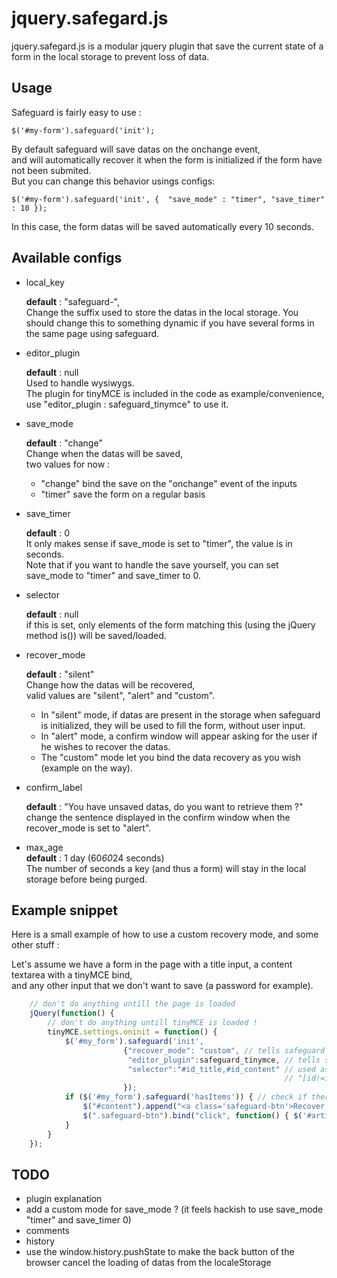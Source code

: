 jquery.safegard.js
==================

jquery.safegard.js is a modular jquery plugin that save the current state of a form in the local storage to prevent loss of data.

Usage
-----

Safeguard is fairly easy to use :

`$('#my-form').safeguard('init');`

By default safeguard will save datas on the onchange event,  
and will automatically recover it when the form is initialized if the form have not been submited.  
But you can change this behavior usings configs:  

`$('#my-form').safeguard('init', { 
                                "save_mode" : "timer",
                                "save_timer" : 10
                                });`

In this case, the form datas will be saved automatically every 10 seconds.

Available configs
-----------------

* local_key 
 
    **default** : "safeguard-",  
    Change the suffix used to store the datas in the local storage.
    You should change this to something dynamic if you have several forms in the same page using safeguard.

* editor_plugin

    **default** : null  
    Used to handle wysiwygs.  
    The plugin for tinyMCE is included in the code as example/convenience, use "editor_plugin : safeguard_tinymce" to use it.

* save_mode

    **default** : "change"  
    Change when the datas will be saved,  
    two values for now :
    * "change" bind the save on the "onchange" event of the inputs
    * "timer" save the form on a regular basis  


* save_timer

    **default** : 0  
    It only makes sense if save_mode is set to "timer", the value is in seconds.  
    Note that if you want to handle the save yourself, you can set save_mode to "timer" and save_timer to 0.

* selector

    **default** : null  
    if this is set, only elements of the form matching this (using the jQuery method is()) will be saved/loaded.

* recover_mode

    **default** : "silent"  
    Change how the datas will be recovered,  
    valid values are "silent", "alert" and "custom".  
    * In "silent" mode, if datas are present in the storage when safeguard is initialized, they will be used to fill the form, without user input.  
    * In "alert" mode, a confirm window will appear asking for the user if he wishes to recover the datas.  
    * The "custom" mode let you bind the data recovery as you wish (example on the way).


* confirm_label

    **default** : "You have unsaved datas, do you want to retrieve them ?"  
    change the sentence displayed in the confirm window when the recover_mode is set to "alert".

* max_age  
    **default** : 1 day (60*60*24 seconds)  
    The number of seconds a key (and thus a form) will stay in the local storage before being purged.

Example snippet
---------------

Here is a small example of how to use a custom recovery mode, and some other stuff :

Let's assume we have a form in the page with a title input, a content textarea with a tinyMCE bind,  
and any other input that we don't want to save (a password for example). 

```javascript
    // don't do anything untill the page is loaded 
    jQuery(function() { 
        // don't do anything untill tinyMCE is loaded ! 
        tinyMCE.settings.oninit = function() { 
            $('#my_form').safeguard('init', 
                         {"recover_mode": "custom", // tells safeguard that we will handle the recovery by ourselves. 
                          "editor_plugin":safeguard_tinymce, // tells safeguard that some fields in the form are tinyMCE bound. 
                          "selector":"#id_title,#id_content" // used as a whitelist, we could also do something like 
                                                             // "[id!=id_password]" if we prefer a blacklist style selector. 
                         }); 
            if ($('#my_form').safeguard('hasItems')) { // check if there are saved datas at initialization time 
                $("#content").append("<a class='safeguard-btn'>Recover datas</a>"); // add a button if it is the case 
                $(".safeguard-btn").bind("click", function() { $('#article_form').safeguard('load'); }); // bind the click on the button to load the saved datas 
            } 
        } 
    }); 
```

TODO
----

* plugin explanation
* add a custom mode for save_mode ? (it feels hackish to use save_mode "timer" and save_timer 0)
* comments
* history
* use the window.history.pushState to make the back button of the browser cancel the loading of datas from the localeStorage